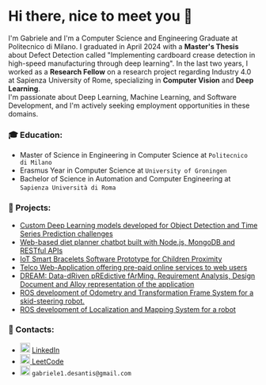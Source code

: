 # Hi there, nice to meet you 👋
I'm Gabriele and I'm a Computer Science and Engineering Graduate at Politecnico di Milano. I graduated in April 2024 with a **Master's Thesis** about Defect Detection called "Implementing cardboard crease detection in high-speed manufacturing through deep learning". In the last two years, I worked as a **Research Fellow** on a research project regarding Industry 4.0 at Sapienza University of Rome, specializing in **Computer Vision** and **Deep Learning**.   
I'm passionate about Deep Learning, Machine Learning, and Software Development, and I'm actively seeking employment opportunities in these domains.

### 🎓 Education:  
- Master of Science in Engineering in Computer Science at ```Politecnico di Milano```
- Erasmus Year in Computer Science at ```University of Groningen```
- Bachelor of Science in Automation and Computer Engineering at ```Sapienza Università di Roma```

### 📌 Projects:  
- [Custom Deep Learning models developed for Object Detection and Time Series Prediction challenges](https://github.com/titaniumwhite/AN2DL-challenges)
- [Web-based diet planner chatbot built with Node.js, MongoDB and RESTful APIs](https://github.com/titaniumwhite/CN-meatballs)
- [IoT Smart Bracelets Software Prototype for Children Proximity](https://github.com/titaniumwhite/IoT-project)
- [Telco Web-Application offering pre-paid online services to web users](https://github.com/titaniumwhite/DB2-project)
- [DREAM: Data-dRiven pREdictive fArMing. Requirement Analysis, Design Document and Alloy representation of the application](https://github.com/titaniumwhite/SE2-project)
- [ROS development of Odometry and Transformation Frame System for a skid-steering robot.](https://github.com/titaniumwhite/ROS-odometry-project)
- [ROS development of Localization and Mapping System for a robot](https://github.com/titaniumwhite/ROS-localization-project)

### 📢 Contacts:  
- <img src="https://upload.wikimedia.org/wikipedia/commons/8/81/LinkedIn_icon.svg" alt="linkedin" width="20" height="20">
  <a href="https://www.linkedin.com/in/gabrieledesantis/" rel="nofollow noreferrer"> LinkedIn</a> &nbsp; 
- <img src="https://upload.wikimedia.org/wikipedia/commons/1/19/LeetCode_logo_black.png" alt="leetcode" width="20" height="20"><a href="https://leetcode.com/u/desagab/" rel="nofollow noreferrer"> 
 LeetCode</a> &nbsp;
- <img src="https://upload.wikimedia.org/wikipedia/commons/7/7e/Gmail_icon_%282020%29.svg" alt="gmail" width="20" height="20"> ```gabriele1.desantis@gmail.com```&nbsp;







